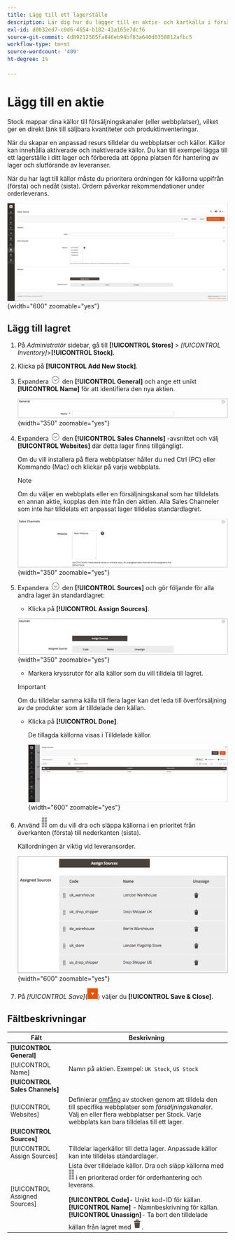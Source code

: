 ```yaml
---
title: Lägg till ett lagerställe
description: Lär dig hur du lägger till en aktie- och kartkälla i försäljningskanaler (webbplatser), vilket ger en direktlänk till säljbara kvantiteter och produktinventeringar.
exl-id: d0032ed7-c0d6-4654-b182-43a165e7dcf6
source-git-commit: 4d89212585fa846eb94bf83a640d0358812afbc5
workflow-type: tm+mt
source-wordcount: '409'
ht-degree: 1%

---
```


# Lägg till en aktie

Stock mappar dina källor till försäljningskanaler (eller webbplatser), vilket ger en direkt länk till säljbara kvantiteter och produktinventeringar.

När du skapar en anpassad resurs tilldelar du webbplatser och källor. Källor kan innehålla aktiverade och inaktiverade källor. Du kan till exempel lägga till ett lagerställe i ditt lager och förbereda att öppna platsen för hantering av lager och slutförande av leveranser.

När du har lagt till källor måste du prioritera ordningen för källorna uppifrån (första) och nedåt (sista). Ordern påverkar rekommendationer under orderleverans.

![Nytt Stock](assets/inventory-stock-new.png){width="600" zoomable="yes"}

## Lägg till lagret

1. På _Administratör_ sidebar, gå till **[!UICONTROL Stores]** > _[!UICONTROL Inventory]_>**[!UICONTROL Stock]**.

1. Klicka på **[!UICONTROL Add New Stock]**.

1. Expandera ![Expansionsväljare](../assets/icon-display-expand.png) den **[!UICONTROL General]** och ange ett unikt **[!UICONTROL Name]** för att identifiera den nya aktien.

   ![Allmänna aktieoptioner](assets/inventory-stock-general.png){width="350" zoomable="yes"}

1. Expandera ![Expansionsväljare](../assets/icon-display-expand.png) den **[!UICONTROL Sales Channels]** -avsnittet och välj **[!UICONTROL Websites]** där detta lager finns tillgängligt.

   Om du vill installera på flera webbplatser håller du ned Ctrl (PC) eller Kommando (Mac) och klickar på varje webbplats.

   >[!NOTE]
   >
   >Om du väljer en webbplats eller en försäljningskanal som har tilldelats en annan aktie, kopplas den inte från den aktien. Alla Sales Channeler som inte har tilldelats ett anpassat lager tilldelas standardlagret.

   ![Sales Channeler för stockar](assets/inventory-sales-channel.png){width="350" zoomable="yes"}

1. Expandera ![Expansionsväljare](../assets/icon-display-expand.png) den **[!UICONTROL Sources]** och gör följande för alla andra lager än standardlagret:

   - Klicka på **[!UICONTROL Assign Sources]**.

   ![Tilldelade källor](assets/inventory-stock-sources.png){width="350" zoomable="yes"}

   - Markera kryssrutor för alla källor som du vill tilldela till lagret.

   >[!IMPORTANT]
   >
   >Om du tilldelar samma källa till flera lager kan det leda till överförsäljning av de produkter som är tilldelade den källan.

   - Klicka på **[!UICONTROL Done]**.

     De tillagda källorna visas i Tilldelade källor.

     ![Tilldela källor till Stock](assets/inventory-assign-sources.png){width="600" zoomable="yes"}

1. Använd ![Sorteringsikon](assets/icon-sort.png) om du vill dra och släppa källorna i en prioritet från överkanten (första) till nederkanten (sista).

   Källordningen är viktig vid leveransorder.

   ![Exempel på tilldelade källor](assets/inventory-stock-priority-after.png){width="600" zoomable="yes"}

1. På _[!UICONTROL Save]_(![Menypil](../assets/icon-menu-down-arrow-red.png)) väljer du **[!UICONTROL Save & Close]**.

## Fältbeskrivningar

| Fält | Beskrivning |
|--|--|
| **[!UICONTROL General]** | |
| [!UICONTROL Name] | Namn på aktien. Exempel: `UK Stock`, `US Stock` |
| **[!UICONTROL Sales Channels]** | |
| [!UICONTROL Websites] | Definierar [omfång](../getting-started/websites-stores-views.md#scope-settings) av stocken genom att tilldela den till specifika webbplatser som _försäljningskanaler_. Välj en eller flera webbplatser per Stock. Varje webbplats kan bara tilldelas till ett lager. |
| **[!UICONTROL Sources]** | |
| [!UICONTROL Assign Sources] | Tilldelar lagerkällor till detta lager. Anpassade källor kan inte tilldelas standardlager. |
| [!UICONTROL Assigned Sources] | Lista över tilldelade källor. Dra och släpp källorna med ![Sorteringsikon](assets/icon-sort.png) i en prioriterad order för orderhantering och leverans.<br/><br/>**[!UICONTROL Code]**- Unikt kod-ID för källan.<br/>**[!UICONTROL Name]** - Namnbeskrivning för källan.<br/>**[!UICONTROL Unassign]**- Ta bort den tilldelade källan från lagret med ![Papperskorgsikon](../assets/icon-delete-trashcan-solid.png). |
